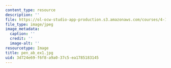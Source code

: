 ```yaml
---
content_type: resource
description: ''
file: https://ol-ocw-studio-app-production.s3.amazonaws.com/courses/4-111-introduction-to-architecture-environmental-design-spring-2014/3d724e69f6f8a9a037c5ea1785183145_pen_ab_ex1.jpg
file_type: image/jpeg
image_metadata:
  caption: ''
  credit: ''
  image-alt: ''
resourcetype: Image
title: pen_ab_ex1.jpg
uid: 3d724e69-f6f8-a9a0-37c5-ea1785183145
---
```

